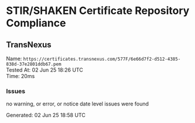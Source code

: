 # STIR/SHAKEN Certificate Repository Compliance

## TransNexus

Name: `https://certificates.transnexus.com/577F/6e66d7f2-d512-4385-838d-37e2801ddb67.pem`\
Tested At: 02 Jun 25 18:26 UTC\
Time: 20ms

### Issues

no warning, or error, or notice date level issues were found

Generated: 02 Jun 25 18:58 UTC